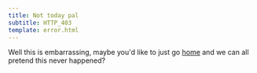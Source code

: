 ```yaml
---
title: Not today pal
subtitle: HTTP_403
template: error.html
---
```


Well this is embarrassing, maybe you'd like to just go [home](/) and we can all pretend
this never happened?
